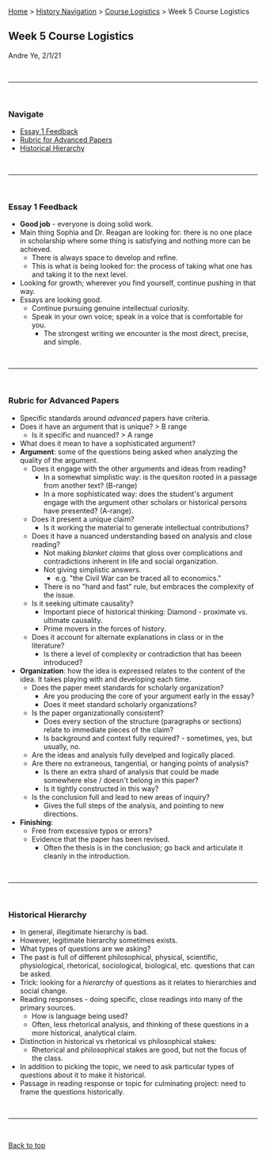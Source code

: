 [Home](https://andre-ye.github.io) > [History Navigation](https://andre-ye.github.io/history/history_navigation) > [Course Logistics](https://andre-ye.github.io/history/history_navigation#course-logistics) > Week 5 Course Logistics

## Week 5 Course Logistics
Andre Ye, 2/1/21

<br>

---

<br>

### Navigate
- [Essay 1 Feedback](#essay-1-feedback)
- [Rubric for Advanced Papers](#rubric-for-advanced-papers)
- [Historical Hierarchy](#historical-hierarchy)

<br>

---

<br>

### Essay 1 Feedback
- **Good job** - everyone is doing solid work.
- Main thing Sophia and Dr. Reagan are looking for: there is no one place in scholarship where some thing is satisfying and nothing more can be achieved.
  - There is always space to develop and refine.
  - This is what is being looked for: the process of taking what one has and taking it to the next level.
- Looking for growth; wherever you find yourself, continue pushing in that way.
- Essays are looking good.
  - Continue pursuing genuine intellectual curiosity.
  - Speak in your own voice; speak in a voice that is comfortable for you.
    - The strongest writing we encounter is the most direct, precise, and simple.

<br>

---

<br>

### Rubric for Advanced Papers
- Specific standards around *advanced* papers have criteria.
- Does it have an argument that is unique? > B range
  - Is it specific and nuanced? > A range
- What does it mean to have a sophisticated argument?
- **Argument**: some of the questions being asked when analyzing the quality of the argument.
  - Does it engage with the other arguments and ideas from reading?
    - In a somewhat simplistic way: is the quesiton rooted in a passage from another text? (B-range)
    - In a more sophisticated way: does the student's argument engage with the argument other scholars or historical persons have presented? (A-range).
  - Does it present a unique claim?
    - Is it working the material to generate intellectual contributions?
  - Does it have a nuanced understanding based on analysis and close reading?
    - Not making *blanket claims* that gloss over complications and contradictions inherent in life and social organization.
    - Not giving simplistic answers.
      - e.g. "the Civil War can be traced all to economics."
    - There is no "hard and fast" rule, but embraces the complexity of the issue.
  - Is it seeking ultimate causality?
    - Important piece of historical thinking: Diamond - proximate vs. ultimate causality.
    - Prime movers in the forces of history.
  - Does it account for alternate explanations in class or in the literature?
    - Is there a level of complexity or contradiction that has beeen introduced?
- **Organization**: how the idea is expressed relates to the content of the idea. It takes playing with and developing each time.
  - Does the paper meet standards for scholarly organization?
    - Are you producing the core of your argument early in the essay?
    - Does it meet standard scholarly organizations?
  - Is the paper organizationally consistent?
    - Does every section of the structure (paragraphs or sections) relate to immediate pieces of the claim?
    - Is background and context fully required? - sometimes, yes, but usually, no.
  - Are the ideas and analysis fully develped and logically placed.
  - Are there no extraneous, tangential, or hanging points of analysis?
    - Is there an extra shard of analysis that could be made somewhere else / doesn't belong in this paper?
    - Is it tightly constructed in this way?
  - Is the conclusion full and lead to new areas of inquiry?
    - Gives the full steps of the analysis, and pointing to new  directions.
- **Finishing**:
  - Free from excessive typos or errors?
  - Evidence that the paper has been revised.
    - Often the thesis is in the conclusion; go back and articulate it cleanly in the introduction.

<br>

---

<br>

### Historical Hierarchy
- In general, illegitimate hierarchy is bad.
- However, legitimate hierarchy sometimes exists.
- What types of questions are we asking?
- The past is full of different philosophical, physical, scientific, physiological, rhetorical, sociological, biological, etc. questions that can be asked.
- Trick: looking for a *hierarchy* of questions as it relates to hierarchies and social change.
- Reading responses - doing specific, close readings into many of the primary sources.
  - How is language being used?
  - Often, less rhetorical analysis, and thinking of these questions in a more historical, analytical claim.
- Distinction in historical vs rhetorical vs philosophical stakes:
  - Rhetorical and philosophical stakes are good, but not the focus of the class.
- In addition to picking the topic, we need to ask particular types of questions about it to make it historical.
- Passage in reading response or topic for culminating project: need to frame the questions historically.


<br>

---

<br>

[Back to top](#)
